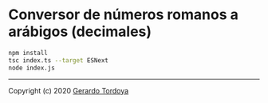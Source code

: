 # Conversor de números romanos a arábigos (decimales)

```sh
npm install
tsc index.ts --target ESNext
node index.js
```

---

Copyright (c) 2020 [Gerardo Tordoya](https://zherar7ordoya.github.io/)
